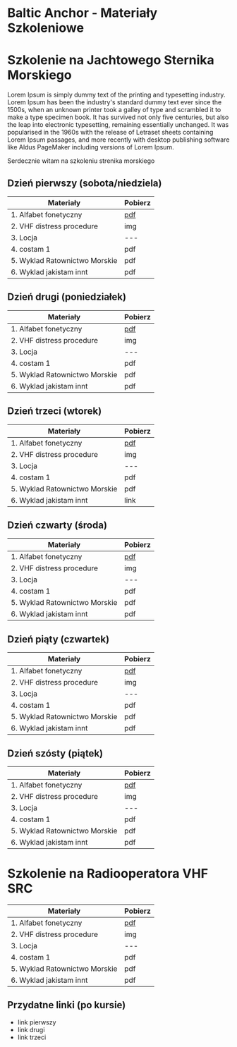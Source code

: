 # Baltic Anchor - Materiały Szkoleniowe

# Szkolenie na Jachtowego Sternika Morskiego
Lorem Ipsum is simply dummy text of the printing and typesetting industry. Lorem Ipsum has been the industry's standard dummy text ever since the 1500s, when an unknown printer took a galley of type and scrambled it to make a type specimen book. It has survived not only five centuries, but also the leap into electronic typesetting, remaining essentially unchanged. It was popularised in the 1960s with the release of Letraset sheets containing Lorem Ipsum passages, and more recently with desktop publishing software like Aldus PageMaker including versions of Lorem Ipsum.

Serdecznie witam na szkoleniu strenika morskiego

## Dzień pierwszy (sobota/niedziela)

| Materiały | Pobierz |
| --- | --- |
| 1. Alfabet fonetyczny | [pdf](materialy/01_dzien_pierwszy/SRC-phonetic-alphabet.pdf) |
| 2. VHF distress procedure | img |
| 3. Locja | --- |
| 4. costam 1 | pdf |
| 5. Wyklad Ratownictwo Morskie | pdf |
| 6. Wyklad jakistam innt | pdf |

## Dzień drugi (poniedziałek)

| Materiały | Pobierz |
| --- | --- |
| 1. Alfabet fonetyczny | [pdf](materialy/01_dzien_pierwszy/SRC-phonetic-alphabet.pdf) |
| 2. VHF distress procedure | img |
| 3. Locja | --- |
| 4. costam 1 | pdf |
| 5. Wyklad Ratownictwo Morskie | pdf |
| 6. Wyklad jakistam innt | pdf |

## Dzień trzeci (wtorek)

| Materiały | Pobierz |
| --- | --- |
| 1. Alfabet fonetyczny | [pdf](materialy/01_dzien_pierwszy/SRC-phonetic-alphabet.pdf) |
| 2. VHF distress procedure | img |
| 3. Locja | --- |
| 4. costam 1 | pdf |
| 5. Wyklad Ratownictwo Morskie | pdf |
| 6. Wyklad jakistam innt | link |

## Dzień czwarty (środa)

| Materiały | Pobierz |
| --- | --- |
| 1. Alfabet fonetyczny | [pdf](materialy/01_dzien_pierwszy/SRC-phonetic-alphabet.pdf) |
| 2. VHF distress procedure | img |
| 3. Locja | --- |
| 4. costam 1 | pdf |
| 5. Wyklad Ratownictwo Morskie | pdf |
| 6. Wyklad jakistam innt | pdf |

## Dzień piąty (czwartek)

| Materiały | Pobierz |
| --- | --- |
| 1. Alfabet fonetyczny | [pdf](materialy/01_dzien_pierwszy/SRC-phonetic-alphabet.pdf) |
| 2. VHF distress procedure | img |
| 3. Locja | --- |
| 4. costam 1 | pdf |
| 5. Wyklad Ratownictwo Morskie | pdf |
| 6. Wyklad jakistam innt | pdf |

## Dzień szósty (piątek)

| Materiały | Pobierz |
| --- | --- |
| 1. Alfabet fonetyczny | [pdf](materialy/01_dzien_pierwszy/SRC-phonetic-alphabet.pdf) |
| 2. VHF distress procedure | img |
| 3. Locja | --- |
| 4. costam 1 | pdf |
| 5. Wyklad Ratownictwo Morskie | pdf |
| 6. Wyklad jakistam innt | pdf |

# Szkolenie na Radiooperatora VHF SRC

| Materiały | Pobierz |
| --- | --- |
| 1. Alfabet fonetyczny | [pdf](materialy/01_dzien_pierwszy/SRC-phonetic-alphabet.pdf) |
| 2. VHF distress procedure | img |
| 3. Locja | --- |
| 4. costam 1 | pdf |
| 5. Wyklad Ratownictwo Morskie | pdf |
| 6. Wyklad jakistam innt | pdf |

## Przydatne linki (po kursie)

- link pierwszy
- link drugi
- link trzeci
